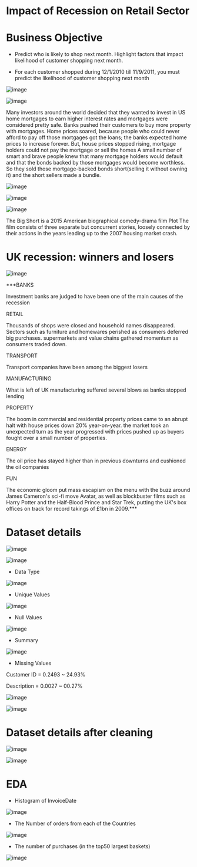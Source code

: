 # Impact of Recession on Retail Sector

# Business Objective

* Predict who is likely to shop next month. Highlight factors that impact likelihood of customer shopping next month. 

* For each customer shopped during 12/1/2010 till 11/9/2011, you must predict the likelihood of customer shopping next month

![image](https://user-images.githubusercontent.com/71720761/113479584-8796eb80-94ad-11eb-84da-c5dc751d4134.png)

![image](https://user-images.githubusercontent.com/71720761/113479604-a5fce700-94ad-11eb-9148-1358e209834c.png)

Many investors around the world decided that they wanted to invest in US home mortgages to earn higher interest rates and mortgages  were considered pretty safe.
Banks pushed their customers to buy more property with mortgages. Home prices soared, because people who could never afford to pay off those mortgages got the loans; the banks expected home prices to increase forever.
But, house prices stopped rising, mortgage holders could not pay the mortgage or sell the homes
A small number of smart and brave people knew that many mortgage holders would default and that the bonds backed by those mortgages would become worthless. So they sold those mortgage-backed bonds short(selling it without owning it) and the short sellers made a bundle.

![image](https://user-images.githubusercontent.com/71720761/113479610-b2813f80-94ad-11eb-9c08-e24d704c3294.png)

![image](https://user-images.githubusercontent.com/71720761/113479613-b7de8a00-94ad-11eb-9d38-82934c391c5f.png)

![image](https://user-images.githubusercontent.com/71720761/113479616-bca33e00-94ad-11eb-9c04-7091f3bab117.png)

The Big Short is a 2015 American biographical comedy-drama film 
Plot
The film consists of three separate but concurrent stories, loosely connected by their actions in the years leading up to the 2007 housing market crash.

# UK recession: winners and losers

![image](https://user-images.githubusercontent.com/71720761/113479634-dd6b9380-94ad-11eb-835e-5503a158f812.png)

***BANKS

Investment banks are judged to have been one of the main causes of the recession

RETAIL

Thousands of shops were closed and household names disappeared. Sectors such as furniture and homewares perished as consumers deferred big purchases. supermarkets and value chains gathered momentum as consumers traded down.

TRANSPORT

Transport companies have been among the biggest losers

MANUFACTURING

What is left of UK manufacturing suffered several blows as banks stopped lending

PROPERTY

The boom in commercial and residential property prices came to an abrupt halt with house prices down 20% year-on-year. the market took an unexpected turn as the year progressed with prices pushed up as buyers fought over a small number of properties. 

ENERGY

The oil price has stayed higher than in previous downturns and cushioned the oil companies

FUN

The economic gloom put mass escapism on the menu with the buzz around James Cameron's sci-fi move Avatar, as well as blockbuster films such as Harry Potter and the Half-Blood Prince and Star Trek, putting the UK's box offices on track for record takings of £1bn in 2009.***

# Dataset details

![image](https://user-images.githubusercontent.com/71720761/113479726-4b17bf80-94ae-11eb-8150-fff0ccac8b07.png)

![image](https://user-images.githubusercontent.com/71720761/113479731-523ecd80-94ae-11eb-8640-2dd6477fd02d.png)

* Data Type

![image](https://user-images.githubusercontent.com/71720761/113479737-58cd4500-94ae-11eb-8a2b-75ef511ad3a7.png)

* Unique Values

![image](https://user-images.githubusercontent.com/71720761/113479849-ec9f1100-94ae-11eb-8690-aed165b75c77.png)

* Null Values

![image](https://user-images.githubusercontent.com/71720761/113479856-f3c61f00-94ae-11eb-9d15-da974258fa17.png)

* Summary

![image](https://user-images.githubusercontent.com/71720761/113479859-f7f23c80-94ae-11eb-93f5-3143efb3fa74.png)

* Missing Values

Customer ID = 0.2493 ~ 24.93%

Description  = 0.0027 ~ 00.27%

![image](https://user-images.githubusercontent.com/71720761/113479890-1fe1a000-94af-11eb-8674-83d66b8ce08c.png)

![image](https://user-images.githubusercontent.com/71720761/113479895-2708ae00-94af-11eb-99c4-f88614f322ef.png)

# Dataset details after cleaning

![image](https://user-images.githubusercontent.com/71720761/113479912-3e479b80-94af-11eb-858d-262346522e68.png)

![image](https://user-images.githubusercontent.com/71720761/113479930-4ef81180-94af-11eb-8f27-b21b810e7cea.png)

# EDA

* Histogram of InvoiceDate

![image](https://user-images.githubusercontent.com/71720761/113479947-659e6880-94af-11eb-930e-d8e6a637c633.png)

* The Number of orders from each of the Countries

![image](https://user-images.githubusercontent.com/71720761/113479961-7d75ec80-94af-11eb-95f1-3cd792cb4050.png)

* The number of purchases (in the top50 largest baskets)

![image](https://user-images.githubusercontent.com/71720761/113479981-99798e00-94af-11eb-863a-5104a0969f6b.png)


